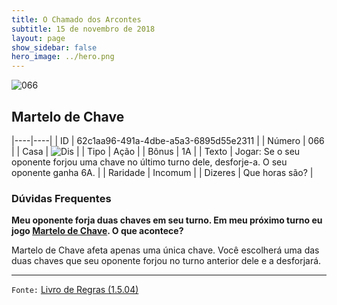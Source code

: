 ```yaml
---
title: O Chamado dos Arcontes
subtitle: 15 de novembro de 2018
layout: page
show_sidebar: false
hero_image: ../hero.png
---
```


![066](https://cdn.keyforgegame.com/media/card_front/pt/341_066_RR9GCHVXP44C_pt.png)

## Martelo de Chave

|----|----|
| ID | 62c1aa96-491a-4dbe-a5a3-6895d55e2311 |
| Número | 066 |
| Casa | ![Dis](https://archonarcana.com/images/thumb/e/e8/Dis.png/22px-Dis.png "Dis") |
| Tipo | Ação |
| Bônus | 1A |
| Texto | Jogar: Se o seu oponente forjou uma chave no último turno dele, desforje-a. O seu oponente ganha 6A. |
| Raridade | Incomum |
| Dizeres | Que horas são? |

### Dúvidas Frequentes

**Meu oponente forja duas chaves em seu turno. Em meu próximo
turno eu jogo [Martelo de Chave](/cota/066). O que acontece?**

Martelo de Chave afeta apenas uma única chave. Você escolherá uma
das duas chaves que seu oponente forjou no turno anterior dele e
a desforjará.

<hr/>

`Fonte:` [Livro de Regras (1.5.04)](https://drive.google.com/open?id=14pM1J8ZR_4hZbGFZt-ArQdAGsHCPEQdE)
